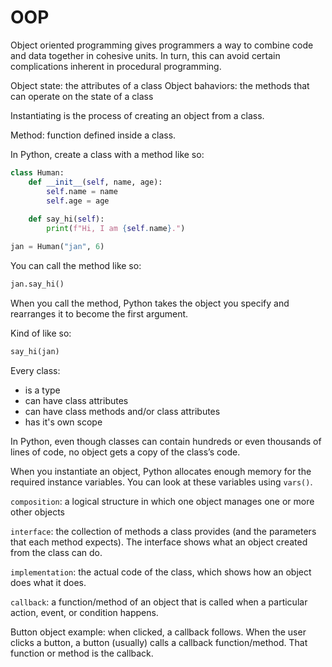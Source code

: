 # OOP

Object oriented programming gives programmers a way to combine code and data together in cohesive units. In turn, this can avoid certain complications inherent in procedural programming.

Object state: the attributes of a class
Object bahaviors: the methods that can operate on the state of a class

Instantiating is the process of creating an object from a class.

Method: function defined inside a class.

In Python, create a class with a method like so:

```python
class Human:
    def __init__(self, name, age):
        self.name = name
        self.age = age
    
    def say_hi(self):
        print(f"Hi, I am {self.name}.")

jan = Human("jan", 6)
```

You can call the method like so:
```python
jan.say_hi()
```
When you call the method, Python takes the object you specify and rearranges it to become the first argument.

Kind of like so:

```python
say_hi(jan)
```


Every class:
- is a type
- can have class attributes
- can have class methods and/or class attributes
- has it's own scope


In Python, even though classes can contain hundreds or even thousands of lines of code, no object gets a copy of the class’s code.

When you instantiate an object, Python allocates enough memory for the required instance variables. You can look at these variables using `vars()`.


`composition`: a logical structure in which one object manages one or more other objects




`interface`: the collection of methods a class provides (and the parameters that each method expects). The interface shows what an object created from the class can do.

`implementation`: the actual code of the class, which shows how an object does what it does. 

`callback`: a function/method of an object that is called when a particular action, event, or condition happens. 

Button object example: when clicked, a callback follows. When the user clicks a button, a button (usually) calls a callback function/method. That function or method is the callback.